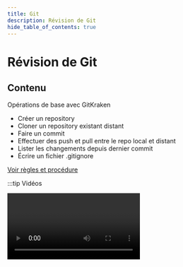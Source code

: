 ```yaml
---
title: Git
description: Révision de Git
hide_table_of_contents: true
---
```


# Révision de Git

## Contenu

Opérations de base avec GitKraken

- Créer un repository
- Cloner un repository existant distant
- Faire un commit
- Effectuer des push et pull entre le repo local et distant
- Lister les changements depuis dernier commit
- Écrire un fichier .gitignore

[Voir règles et procédure](https://departement-info-cem.github.io/git)

:::tip Vidéos

<Video url="https://youtu.be/rP3T0Ee6pLU" />

<Video url="https://youtu.be/v10jAu1ELac" />

<Video url="https://youtu.be/isaklh8bj44" />

<Video url="https://youtu.be/JZ7b4o3LrDY" />

<Video url="https://youtu.be/rdUsNAfiFYA" />

<Video url="https://youtu.be/wJ9lpwJw6Cc" />

:::
